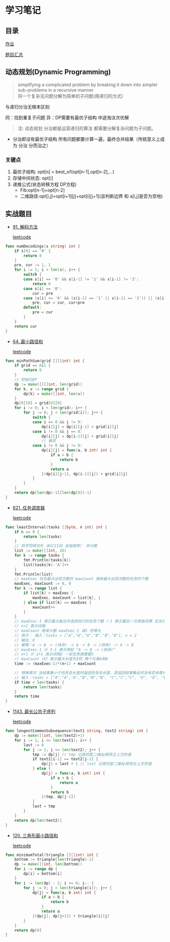 # 学习笔记

## 目录

[作业](#实战题目)

[题目汇总](https://shimo.im/sheets/q9gPKWky9dj9CjdP/32ljC/)

## 动态规划(Dynamic Programming)

> simplifying a complicated problem by breaking it down into simpler sub-problems in a recursive manner  
> 将一个复杂无问题分解为简单的子问题(用递归的方式)

与递归分治无根本区别

同：找到重复子问题
异：DP需要有最优子结构 中途淘汰次优解

> 注: 动态规划 分治都是运营递归的算法  都需要分解复杂问题为子问题。

* 分治即没有最优子结构  所有问题都要计算一遍，最终合并结果（传统意义上成为 分治 分而治之）

### 关键点

1. 最优子结构: opt[n] = best_of(opt[n-1],opt[n-2],...)
2. 存储中间状态: opt[i]
3. 递推公式(状态转移方程 DP方程)
    * Fib:opt[n-1]+opt[n-2]
    * 二维路径:opt[i,j]=opt[i+1][j]+opt[i][j+1](且判断边界 和 a[i,j]是否为空地)

## 实战题目

* [91. 解码方法](./decode_ways_test.go)

    [leetcode](https://leetcode-cn.com/problems/decode-ways/)

```go
func numDecodings(s string) int {
    if s[0] == '0' {
        return 0
    }
    pre, cur := 1, 1
    for i := 1; i < len(s); i++ {
        switch {
        case s[i] == '0' && s[i-1] != '1' && s[i-1] != '2':
            return 0
        case s[i] == '0':
            cur = pre
        case (s[i] <= '6' && (s[i-1] == '1' || s[i-1] == '2')) || (s[i] > '6' && s[i-1] == '1'):
            pre, cur = cur, cur+pre
        default:
            pre = cur
        }
    }
    return cur
}
```

* [64. 最小路径和](./minimum_path_sum_test.go)

    [leetcode](https://leetcode-cn.com/problems/minimum-path-sum/)

```go
func minPathSum(grid [][]int) int {
    if grid == nil {
        return 0
    }
    // 初始化DP
    dp := make([][]int, len(grid))
    for k, v := range grid {
        dp[k] = make([]int, len(v))
    }
    dp[0][0] = grid[0][0]
    for i := 0; i < len(grid); i++ {
        for j := 0; j < len(grid[i]); j++ {
            switch {
            case i == 0 && j != 0:
                dp[i][j] = dp[i][j-1] + grid[i][j]
            case i != 0 && j == 0:
                dp[i][j] = dp[i-1][j] + grid[i][j]
                // 最优
            case i != 0 && j != 0:
                dp[i][j] = func(a, b int) int {
                    if a > b {
                        return b
                    }
                    return a
                }(dp[i][j-1], dp[i-1][j]) + grid[i][j]
            }
        }
    }
    return dp[len(dp)-1][len(dp[0])-1]
}
```

* [621. 任务调度器](./task_scheduler_test.go)

    [leetcode](https://leetcode-cn.com/problems/task-scheduler/)

```go
func leastInterval(tasks []byte, n int) int {
    if n == 0 {
        return len(tasks)
    }
    // 将字符转切片（ASCII码 且按顺序） 并计数
    list := make([]int, 26)
    for k := range tasks {
        fmt.Println(tasks[k])
        list[tasks[k]-'A']++
    }
    fmt.Println(list)
    // maxExec 任务最大出现次数的 maxCount 拥有最大出现次数的任务的个数
    maxExec, maxCount := 0, 0
    for k := range list {
        if list[k] > maxExec {
            maxExec, maxCount = list[k], 1
        } else if list[k] == maxExec {
            maxCount++
        }
    }
    // maxExec-1 表示最大能合并连续执行的任务个数（-1 表示最后一次单独另算 无法合并组合）
    // n+1 表示间隔
    // maxCount 用来计数 maxExec-1 减1 的零头
    // 例子： 输入：tasks = ["A","A","A","B","B","B"], n = 2
    // 输出：8
    // 解释：A -> B -> (待命) -> A -> B -> (待命) -> A -> B
    // maxExec-1 计 3-1 表示两轮 “A -> B -> (待命)”
    // n+1 计 2+1 表示间隔2 一轮任务就需要3
    // maxCount 计2 表示最大长度为3的 两个元素A和B
    time := (maxExec-1)*(n+1) + maxCount

    // 特殊情况 当结果集小于任务总长度时返回任务总长度，若返回结果集此时没有空余等待时间不符合题意任务无法全部调度完成
    // 输入：tasks = ["A","A","A","B","B","B", "C","C","C", "D", "D", "E"], n = 2
    if time < len(tasks) {
        return len(tasks)
    }
    return time
}
```

* [1143. 最长公共子序列](./longest_common_subsequence_test.go)

    [leetcode](https://leetcode-cn.com/problems/longest-common-subsequence/)

```go
func longestCommonSubsequence(text1 string, text2 string) int {
    dp := make([]int, len(text2)+1)
    for i := 1; i <= len(text1); i++ {
        last := 0
        for j := 1; j <= len(text2); j++ {
            tmp := dp[j] // tmp 记录的是二维dp矩阵正上方的值
            if text1[i-1] == text2[j-1] {
                dp[j] = last + 1 // last 记录的是二维dp矩阵左上方的值
            } else {
                dp[j] = func(a, b int) int {
                    if a > b {
                        return a
                    }
                    return b
                }(tmp, dp[j-1])
            }
            last = tmp
        }
    }
    return dp[len(text2)]
}
```

* [120. 三角形最小路径和](./triangle_test.go)

    [leetcode](https://leetcode-cn.com/problems/triangle/description/)

```go
func minimumTotal(triangle [][]int) int {
    bottom := triangle[len(triangle)-1]
    dp := make([]int, len(bottom))
    for i := range dp {
        dp[i] = bottom[i]
    }
    for i := len(dp) - 2; i >= 0; i-- {
        for j := 0; j < len(triangle[i]); j++ {
            dp[j] = func(a, b int) int {
                if a > b {
                    return b
                }
                return a
            }(dp[j], dp[j+1]) + triangle[i][j]
        }
    }
    return dp[0]
}
```
